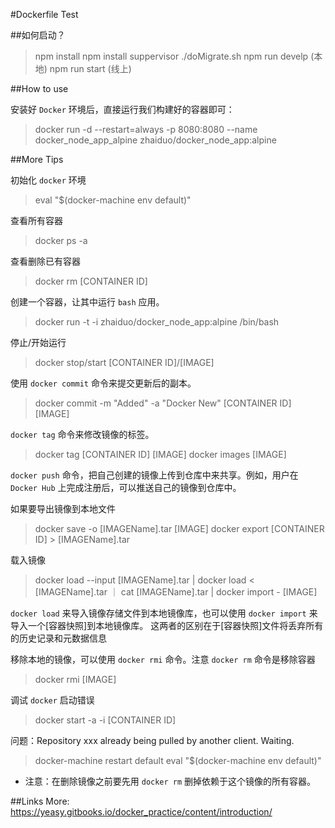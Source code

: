 #Dockerfile Test

##如何启动？
> npm install
> npm install suppervisor
> ./doMigrate.sh
> npm run develp (本地)
> npm run start (线上)

##How to use

安装好 `Docker` 环境后，直接运行我们构建好的容器即可：
> docker run -d --restart=always -p 8080:8080 --name docker_node_app_alpine zhaiduo/docker_node_app:alpine

##More Tips

初始化 `docker` 环境
> eval "$(docker-machine env default)"

查看所有容器
> docker ps -a

查看删除已有容器
> docker rm [CONTAINER ID]

创建一个容器，让其中运行 `bash` 应用。
> docker run -t -i zhaiduo/docker_node_app:alpine /bin/bash

停止/开始运行
> docker stop/start [CONTAINER ID]/[IMAGE]

使用 `docker commit` 命令来提交更新后的副本。
> docker commit -m "Added" -a "Docker New" [CONTAINER ID] [IMAGE]

`docker tag` 命令来修改镜像的标签。
> docker tag [CONTAINER ID] [IMAGE]
> docker images [IMAGE]

`docker push` 命令，把自己创建的镜像上传到仓库中来共享。例如，用户在 `Docker Hub` 上完成注册后，可以推送自己的镜像到仓库中。

如果要导出镜像到本地文件
> docker save -o [IMAGEName].tar [IMAGE]
> docker export [CONTAINER ID] > [IMAGEName].tar

载入镜像
> docker load --input [IMAGEName].tar | docker load < [IMAGEName].tar ｜ cat [IMAGEName].tar | docker import - [IMAGE]

`docker load` 来导入镜像存储文件到本地镜像库，也可以使用 `docker import` 来导入一个[容器快照]到本地镜像库。
这两者的区别在于[容器快照]文件将丢弃所有的历史记录和元数据信息

移除本地的镜像，可以使用 `docker rmi` 命令。注意 `docker rm` 命令是移除容器
> docker rmi [IMAGE]

调试 `docker` 启动错误
> docker start -a -i [CONTAINER ID]

问题：Repository xxx already being pulled by another client. Waiting.
> docker-machine restart default
> eval "$(docker-machine env default)"

* 注意：在删除镜像之前要先用 `docker rm` 删掉依赖于这个镜像的所有容器。

##Links
More: https://yeasy.gitbooks.io/docker_practice/content/introduction/







